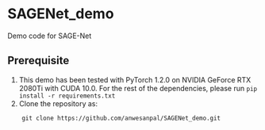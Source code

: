 # SAGENet_demo
Demo code for SAGE-Net

## Prerequisite

1. This demo has been tested with PyTorch 1.2.0 on NVIDIA GeForce RTX 2080Ti with CUDA 10.0. For the rest of the dependencies, please run `pip install -r requirements.txt`
2. Clone the repository as:
```
    git clone https://github.com/anwesanpal/SAGENet_demo.git
```
